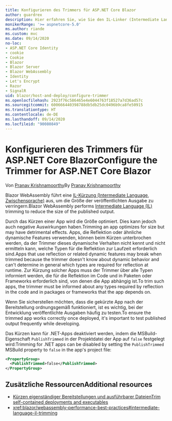 ```yaml
---
title: Konfigurieren des Trimmers für ASP.NET Core Blazor
author: guardrex
description: Hier erfahren Sie, wie Sie den IL-Linker (Intermediate Language, Zwischensprache) (Trimmer) beim Erstellen einer Blazor-App steuern.
monikerRange: '>= aspnetcore-5.0'
ms.author: riande
ms.custom: mvc
ms.date: 09/14/2020
no-loc:
- ASP.NET Core Identity
- cookie
- Cookie
- Blazor
- Blazor Server
- Blazor WebAssembly
- Identity
- Let's Encrypt
- Razor
- SignalR
uid: blazor/host-and-deploy/configure-trimmer
ms.openlocfilehash: 2923f76c586465e4e6044763f18527a7d36ad57c
ms.sourcegitcommit: 600666440398788db5db25dc0496b9ca8fe50915
ms.translationtype: HT
ms.contentlocale: de-DE
ms.lasthandoff: 09/14/2020
ms.locfileid: "90080849"
---
```

# <a name="configure-the-trimmer-for-aspnet-core-no-locblazor"></a><span data-ttu-id="4e9c9-103">Konfigurieren des Trimmers für ASP.NET Core Blazor</span><span class="sxs-lookup"><span data-stu-id="4e9c9-103">Configure the Trimmer for ASP.NET Core Blazor</span></span>

<span data-ttu-id="4e9c9-104">Von [Pranav Krishnamoorthy](https://github.com/pranavkm)</span><span class="sxs-lookup"><span data-stu-id="4e9c9-104">By [Pranav Krishnamoorthy](https://github.com/pranavkm)</span></span>

<span data-ttu-id="4e9c9-105">Blazor WebAssembly führt eine [IL-Kürzung (Intermediate Language, Zwischensprache)](/dotnet/standard/managed-code#intermediate-language--execution) aus, um die Größe der veröffentlichten Ausgabe zu verringern.</span><span class="sxs-lookup"><span data-stu-id="4e9c9-105">Blazor WebAssembly performs [Intermediate Language (IL)](/dotnet/standard/managed-code#intermediate-language--execution) trimming to reduce the size of the published output.</span></span>

<span data-ttu-id="4e9c9-106">Durch das Kürzen einer App wird die Größe optimiert. Dies kann jedoch auch negative Auswirkungen haben.</span><span class="sxs-lookup"><span data-stu-id="4e9c9-106">Trimming an app optimizes for size but may have detrimental effects.</span></span> <span data-ttu-id="4e9c9-107">Apps, die Reflektion oder ähnliche dynamische Features verwenden, können beim Kürzen unterbrochen werden, da der Trimmer dieses dynamische Verhalten nicht kennt und nicht ermitteln kann, welche Typen für die Reflektion zur Laufzeit erforderlich sind.</span><span class="sxs-lookup"><span data-stu-id="4e9c9-107">Apps that use reflection or related dynamic features may break when trimmed because the trimmer doesn't know about dynamic behavior and can't determine in general which types are required for reflection at runtime.</span></span> <span data-ttu-id="4e9c9-108">Zur Kürzung solcher Apps muss der Trimmer über alle Typen informiert werden, die für die Reflektion im Code und in Paketen oder Frameworks erforderlich sind, von denen die App abhängig ist.</span><span class="sxs-lookup"><span data-stu-id="4e9c9-108">To trim such apps, the trimmer must be informed about any types required by reflection in the code and in packages or frameworks that the app depends on.</span></span>

<span data-ttu-id="4e9c9-109">Wenn Sie sicherstellen möchten, dass die gekürzte App nach der Bereitstellung ordnungsgemäß funktioniert, ist es wichtig, bei der Entwicklung veröffentlichte Ausgaben häufig zu testen.</span><span class="sxs-lookup"><span data-stu-id="4e9c9-109">To ensure the trimmed app works correctly once deployed, it's important to test published output frequently while developing.</span></span>

<span data-ttu-id="4e9c9-110">Das Kürzen kann für .NET-Apps deaktiviert werden, indem die MSBuild-Eigenschaft `PublishTrimmed` in der Projektdatei der App auf `false` festgelegt wird:</span><span class="sxs-lookup"><span data-stu-id="4e9c9-110">Trimming for .NET apps can be disabled by setting the `PublishTrimmed` MSBuild property to `false` in the app's project file:</span></span>

```xml
<PropertyGroup>
  <PublishTrimmed>false</PublishTrimmed>
</PropertyGroup>
```

## <a name="additional-resources"></a><span data-ttu-id="4e9c9-111">Zusätzliche Ressourcen</span><span class="sxs-lookup"><span data-stu-id="4e9c9-111">Additional resources</span></span>

* [<span data-ttu-id="4e9c9-112">Kürzen eigenständiger Bereitstellungen und ausführbarer Dateien</span><span class="sxs-lookup"><span data-stu-id="4e9c9-112">Trim self-contained deployments and executables</span></span>](/dotnet/core/deploying/trim-self-contained)
* <xref:blazor/webassembly-performance-best-practices#intermediate-language-il-trimming>
